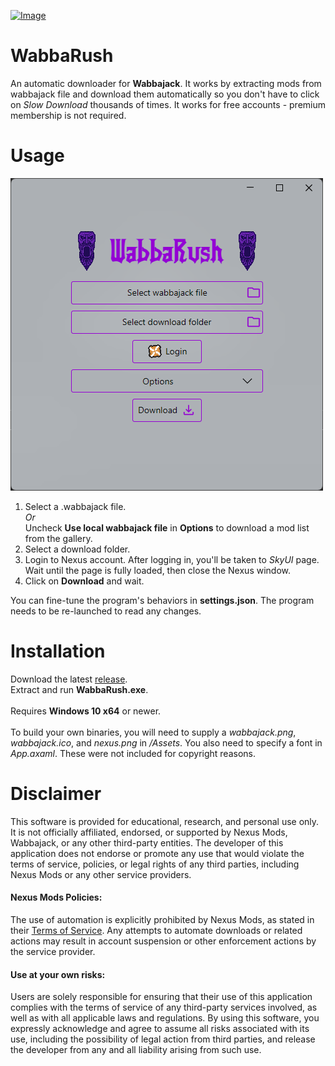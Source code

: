 [![Image](https://shields.io/badge/v2.4-WabbaRush-blue)](https://github.com/ent3m/WabbaRush/releases/tag/v2.4)
# WabbaRush
An automatic downloader for **Wabbajack**. It works by extracting mods from wabbajack file and download them automatically so you don't have to click on *Slow Download* thousands of times. It works for free accounts - premium membership is not required.
# Usage
![Image](https://raw.githubusercontent.com/ent3m/WabbaRush/refs/heads/master/WabbajackDownloader/Assets/screenshot.png)

1. Select a .wabbajack file.<br>
*Or*<br>
Uncheck **Use local wabbajack file** in **Options** to download a mod list from the gallery.
2. Select a download folder.
3. Login to Nexus account. After logging in, you'll be taken to *SkyUI* page.<br>
Wait until the page is fully loaded, then close the Nexus window.
5. Click on **Download** and wait.<br>

You can fine-tune the program's behaviors in **settings.json**. The program needs to be re-launched to read any changes.

# Installation
Download the latest [release](https://github.com/ent3m/WabbaRush/releases).<br>
Extract and run **WabbaRush.exe**.<br><br>
Requires **Windows 10 x64** or newer.<br><br>
To build your own binaries, you will need to supply a *wabbajack.png*, *wabbajack.ico*, and *nexus.png* in */Assets*. You also need to specify a font in *App.axaml*. These were not included for copyright reasons.

# Disclaimer
This software is provided for educational, research, and personal use only. It is not officially affiliated, endorsed, or supported by Nexus Mods, Wabbajack, or any other third-party entities. The developer of this application does not endorse or promote any use that would violate the terms of service, policies, or legal rights of any third parties, including Nexus Mods or any other service providers.

#### Nexus Mods Policies:
The use of automation is explicitly prohibited by Nexus Mods, as stated in their [Terms of Service](https://help.nexusmods.com/article/18-terms-of-service). Any attempts to automate downloads or related actions may result in account suspension or other enforcement actions by the service provider.

#### Use at your own risks:
Users are solely responsible for ensuring that their use of this application complies with the terms of service of any third-party services involved, as well as with all applicable laws and regulations. By using this software, you expressly acknowledge and agree to assume all risks associated with its use, including the possibility of legal action from third parties, and release the developer from any and all liability arising from such use.
